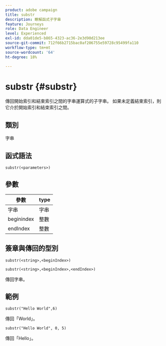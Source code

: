 ```yaml
---
product: adobe campaign
title: substr
description: 瞭解函式子字串
feature: Journeys
role: Data Engineer
level: Experienced
exl-id: dda01de5-b865-4323-ac36-2e3d90d213ee
source-git-commit: 712f66b2715bac0af206755e59728c95499fa110
workflow-type: tm+mt
source-wordcount: '64'
ht-degree: 18%

---
```


# substr {#substr}

傳回開始索引和結束索引之間的字串運算式的子字串。 如果未定義結束索引，則它介於開始索引和結束索引之間。

## 類別

字串

## 函式語法

`substr(<parameters>)`

## 參數

| 參數 | type |
|-------------|----------|
| 字串 | 字串 |
| beginindex | 整數 |
| endIndex | 整數 |

## 簽章與傳回的型別

`substr(<string>,<beginIndex>)`

`substr(<string>,<beginIndex>,<endIndex>)`

傳回字串。

## 範例

`substr("Hello World",6)`

傳回「World」。

`substr("Hello World", 0, 5)`

傳回「Hello」。
